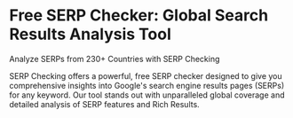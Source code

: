 
# Free SERP Checker: Global Search Results Analysis Tool

Analyze SERPs from 230+ Countries with SERP Checking

SERP Checking offers a powerful, free SERP checker designed to give you comprehensive insights into Google's search engine results pages (SERPs) for any keyword. Our tool stands out with unparalleled global coverage and detailed analysis of SERP features and Rich Results.
